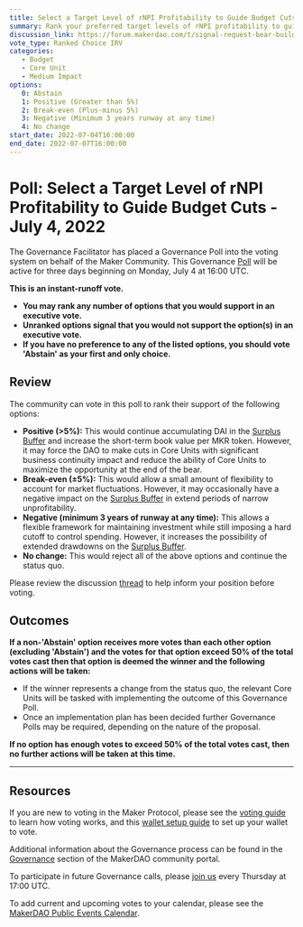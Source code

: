 ```yaml
---
title: Select a Target Level of rNPI Profitability to Guide Budget Cuts - July 4, 2022
summary: Rank your preferred target levels of rNPI profitability to guide budget cuts.
discussion_link: https://forum.makerdao.com/t/signal-request-bear-building-financial-resilience-dao-targets/16004
vote_type: Ranked Choice IRV
categories:
   - Budget
   - Core Unit
   - Medium Impact
options:
   0: Abstain
   1: Positive (Greater than 5%)
   2: Break-even (Plus-minus 5%)
   3: Negative (Minimum 3 years runway at any time)
   4: No change
start_date: 2022-07-04T16:00:00
end_date: 2022-07-07T16:00:00
---
```

# Poll: Select a Target Level of rNPI Profitability to Guide Budget Cuts - July 4, 2022

The Governance Facilitator has placed a Governance Poll into the voting system on behalf of the Maker Community. This Governance [Poll](https://community-development.makerdao.com/en/learn/governance/on-chain-gov) will be active for three days beginning on Monday, July 4 at 16:00 UTC.

**This is an instant-runoff vote.**
- **You may rank any number of options that you would support in an executive vote.**
- **Unranked options signal that you would not support the option(s) in an executive vote.**
- **If you have no preference to any of the listed options, you should vote 'Abstain' as your first and only choice.**

## Review

The community can vote in this poll to rank their support of the following options:
* **Positive (>5%):** This would continue accumulating DAI in the [Surplus Buffer](https://manual.makerdao.com/parameter-index/core/param-system-surplus-buffer) and increase the short-term book value per MKR token. However, it may force the DAO to make cuts in Core Units with significant business continuity impact and reduce the ability of Core Units to maximize the opportunity at the end of the bear.
* **Break-even (±5%):** This would allow a small amount of flexibility to account for market fluctuations. However, it may occasionally have a negative impact on the [Surplus Buffer](https://manual.makerdao.com/parameter-index/core/param-system-surplus-buffer) in extend periods of narrow unprofitability.
* **Negative (minimum 3 years of runway at any time):** This allows a flexible framework for maintaining investment while still imposing a hard cutoff to control spending. However, it increases the possibility of extended drawdowns on the [Surplus Buffer](https://manual.makerdao.com/parameter-index/core/param-system-surplus-buffer).
* **No change:** This would reject all of the above options and continue the status quo.

Please review the discussion [thread](https://forum.makerdao.com/t/signal-request-bear-building-financial-resilience-dao-targets/16004) to help inform your position before voting.

## Outcomes

**If a non-'Abstain' option receives more votes than each other option (excluding 'Abstain') and the votes for that option exceed 50% of the total votes cast then that option is deemed the winner and the following actions will be taken:**
* If the winner represents a change from the status quo, the relevant Core Units will be tasked with implementing the outcome of this Governance Poll.
* Once an implementation plan has been decided further Governance Polls may be required, depending on the nature of the proposal.

**If no option has enough votes to exceed 50% of the total votes cast, then no further actions will be taken at this time.**

---

## Resources

If you are new to voting in the Maker Protocol, please see the [voting guide](https://community-development.makerdao.com/en/learn/governance/how-voting-works/) to learn how voting works, and this [wallet setup guide](https://community-development.makerdao.com/en/learn/governance/voting-setup/) to set up your wallet to vote.

Additional information about the Governance process can be found in the [Governance](https://community-development.makerdao.com/en/learn/governance) section of the MakerDAO community portal.

To participate in future Governance calls, please [join us](https://github.com/makerdao/community/tree/master/governance/governance-and-risk-meetings) every Thursday at 17:00 UTC.

To add current and upcoming votes to your calendar, please see the [MakerDAO Public Events Calendar](https://calendar.google.com/calendar/embed?src=makerdao.com_3efhm2ghipksegl009ktniomdk%40group.calendar.google.com&ctz=UTC&mode=week&showCalendars=0&showPrint=0).

